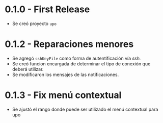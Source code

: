 # 0.1.0 - First Release

- Se creó proyecto `upo`

# 0.1.2 - Reparaciones menores

- Se agregó `sshKeyFile` como forma de autentificación vía _ssh._
- Se creó funcion encargada de determinar el tipo de conexión que deberá utilizar.
- Se modificaron los mensajes de las notificaciones.

# 0.1.3 - Fix menú contextual

- Se ajustó el rango donde puede ser utilizado el menú contextual para upo
